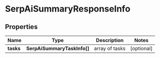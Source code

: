 # SerpAiSummaryResponseInfo

## Properties

| Name | Type | Description | Notes |
|------------ | ------------- | ------------- | -------------|
**tasks** | **SerpAiSummaryTaskInfo[]** | array of tasks |[optional]|